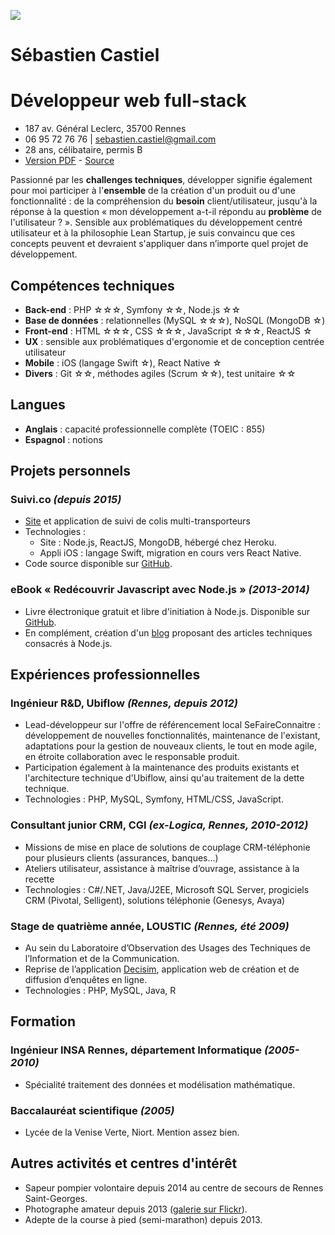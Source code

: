 ![](http://www.gravatar.com/avatar/856c68c4f19dce5917ccb5fd5df20c0e?s=200)

# Sébastien Castiel
# Développeur web full-stack

> [<i class="fa fa-twitter-square"></i>](http://twitter.com/scastiel)
> [<i class="fa fa-google-plus-square"></i>](https://google.com/+SébastienCastiel)
> [<i class="fa fa-github-square"></i>](http://github.com/scastiel)
> [<i class="fa fa-linkedin-square"></i>](https://fr.linkedin.com/in/scastiel)

* 187 av. Général Leclerc, 35700 Rennes
* 06 95 72 76 76 | <sebastien.castiel@gmail.com>
* 28 ans, célibataire, permis B
* [Version PDF](./sebastien-castiel--developpeur-web-full-stack.pdf) - [Source](https://github.com/scastiel/my-resume)

Passionné par les **challenges techniques**, développer signifie également pour moi participer à l'**ensemble** de la création d'un produit ou d'une fonctionnalité : de la compréhension du **besoin** client/utilisateur, jusqu'à la réponse à la question « mon développement a-t-il répondu au **problème** de l'utilisateur ? ». Sensible aux problématiques du développement centré utilisateur et à la philosophie Lean Startup, je suis convaincu que ces concepts peuvent et devraient s'appliquer dans n’importe quel projet de développement.

## Compétences techniques

* **Back-end** : PHP ☆☆☆, Symfony ☆☆, Node.js ☆☆
* **Base de données** : relationnelles (MySQL ☆☆☆), NoSQL (MongoDB ☆)
* **Front-end** : HTML ☆☆☆, CSS ☆☆☆, JavaScript ☆☆☆, ReactJS ☆
* **UX** : sensible aux problématiques d'ergonomie et de conception centrée utilisateur
* **Mobile** : iOS (langage Swift ☆), React Native ☆
* **Divers** : Git ☆☆, méthodes agiles (Scrum ☆☆), test unitaire ☆☆

## Langues

* **Anglais** : capacité professionnelle complète (TOEIC : 855)
* **Espagnol** : notions

## Projets personnels

### Suivi.co *(depuis 2015)*
  
  * [Site](http://suivi.co) et application de suivi de colis multi-transporteurs
  * Technologies :
    - Site : Node.js, ReactJS, MongoDB, hébergé chez Heroku.
    - Appli iOS : langage Swift, migration en cours vers React Native.
  * Code source disponible sur [GitHub](https://github.com/scastiel/suivi.co).

### eBook « Redécouvrir Javascript avec Node.js » *(2013-2014)*
  
  * Livre électronique gratuit et libre d'initiation à Node.js. Disponible sur [GitHub](https://github.com/scastiel/decouvrir-nodejs).
  * En complément, création d'un [blog](http://www.decouvrir-nodejs.fr) proposant des articles techniques consacrés à Node.js.

## Expériences professionnelles

### Ingénieur R&D, Ubiflow *(Rennes, depuis 2012)*
  - Lead-développeur sur l'offre de référencement local SeFaireConnaitre : développement de nouvelles fonctionnalités, maintenance de l'existant, adaptations pour la gestion de nouveaux clients, le tout en mode agile, en étroite collaboration avec le responsable produit. 
  - Participation également à la maintenance des produits existants et l'architecture technique d'Ubiflow, ainsi qu'au traitement de la dette technique. 
  - Technologies : PHP, MySQL, Symfony, HTML/CSS, JavaScript.

### Consultant junior CRM, CGI *(ex-Logica, Rennes, 2010-2012)*
  - Missions de mise en place de solutions de couplage CRM-téléphonie pour plusieurs clients (assurances, banques...)
  - Ateliers utilisateur, assistance à maîtrise d’ouvrage, assistance à la recette
  - Technologies : C#/.NET, Java/J2EE, Microsoft SQL Server, progiciels CRM (Pivotal, Selligent), solutions téléphonie (Genesys, Avaya)

### Stage de quatrième année, LOUSTIC *(Rennes, été 2009)*
  - Au sein du Laboratoire d’Observation des Usages des Techniques de l’Information et de la Communication.
  - Reprise de l’application [Decisim](http://www.decisim.org), application web de création et de diffusion d’enquêtes en ligne.
  - Technologies : PHP, MySQL, Java, R

## Formation

### Ingénieur INSA Rennes, département Informatique *(2005-2010)*
  - Spécialité traitement des données et modélisation mathématique.

### Baccalauréat scientifique *(2005)*
  - Lycée de la Venise Verte, Niort. Mention assez bien. 

## Autres activités et centres d'intérêt

* Sapeur pompier volontaire depuis 2014 au centre de secours de Rennes Saint-Georges.
* Photographe amateur depuis 2013 ([galerie sur Flickr](https://www.flickr.com/photos/ooosebastienooo/)).
* Adepte de la course à pied (semi-marathon) depuis 2013.
